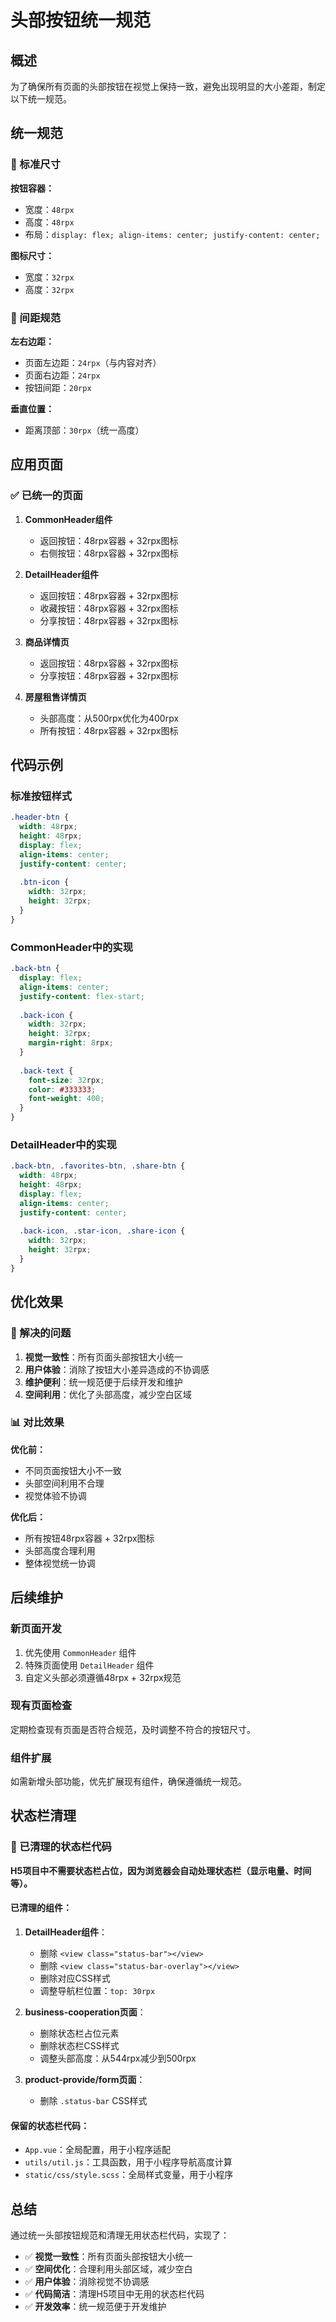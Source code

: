 # 头部按钮统一规范

## 概述

为了确保所有页面的头部按钮在视觉上保持一致，避免出现明显的大小差距，制定以下统一规范。

## 统一规范

### 🎯 标准尺寸

**按钮容器：**
- 宽度：`48rpx`
- 高度：`48rpx`
- 布局：`display: flex; align-items: center; justify-content: center;`

**图标尺寸：**
- 宽度：`32rpx`
- 高度：`32rpx`

### 📐 间距规范

**左右边距：**
- 页面左边距：`24rpx`（与内容对齐）
- 页面右边距：`24rpx`
- 按钮间距：`20rpx`

**垂直位置：**
- 距离顶部：`30rpx`（统一高度）

## 应用页面

### ✅ 已统一的页面

1. **CommonHeader组件**
   - 返回按钮：48rpx容器 + 32rpx图标
   - 右侧按钮：48rpx容器 + 32rpx图标

2. **DetailHeader组件**
   - 返回按钮：48rpx容器 + 32rpx图标
   - 收藏按钮：48rpx容器 + 32rpx图标
   - 分享按钮：48rpx容器 + 32rpx图标

3. **商品详情页**
   - 返回按钮：48rpx容器 + 32rpx图标
   - 分享按钮：48rpx容器 + 32rpx图标

4. **房屋租售详情页**
   - 头部高度：从500rpx优化为400rpx
   - 所有按钮：48rpx容器 + 32rpx图标

## 代码示例

### 标准按钮样式

```scss
.header-btn {
  width: 48rpx;
  height: 48rpx;
  display: flex;
  align-items: center;
  justify-content: center;
  
  .btn-icon {
    width: 32rpx;
    height: 32rpx;
  }
}
```

### CommonHeader中的实现

```scss
.back-btn {
  display: flex;
  align-items: center;
  justify-content: flex-start;
  
  .back-icon {
    width: 32rpx;
    height: 32rpx;
    margin-right: 8rpx;
  }
  
  .back-text {
    font-size: 32rpx;
    color: #333333;
    font-weight: 400;
  }
}
```

### DetailHeader中的实现

```scss
.back-btn, .favorites-btn, .share-btn {
  width: 48rpx;
  height: 48rpx;
  display: flex;
  align-items: center;
  justify-content: center;
  
  .back-icon, .star-icon, .share-icon {
    width: 32rpx;
    height: 32rpx;
  }
}
```

## 优化效果

### 🎯 解决的问题

1. **视觉一致性**：所有页面头部按钮大小统一
2. **用户体验**：消除了按钮大小差异造成的不协调感
3. **维护便利**：统一规范便于后续开发和维护
4. **空间利用**：优化了头部高度，减少空白区域

### 📊 对比效果

**优化前：**
- 不同页面按钮大小不一致
- 头部空间利用不合理
- 视觉体验不协调

**优化后：**
- 所有按钮48rpx容器 + 32rpx图标
- 头部高度合理利用
- 整体视觉统一协调

## 后续维护

### 新页面开发

1. 优先使用 `CommonHeader` 组件
2. 特殊页面使用 `DetailHeader` 组件
3. 自定义头部必须遵循48rpx + 32rpx规范

### 现有页面检查

定期检查现有页面是否符合规范，及时调整不符合的按钮尺寸。

### 组件扩展

如需新增头部功能，优先扩展现有组件，确保遵循统一规范。

## 状态栏清理

### 🚫 已清理的状态栏代码

**H5项目中不需要状态栏占位，因为浏览器会自动处理状态栏（显示电量、时间等）。**

#### 已清理的组件：
1. **DetailHeader组件**：
   - 删除 `<view class="status-bar"></view>`
   - 删除 `<view class="status-bar-overlay"></view>`
   - 删除对应CSS样式
   - 调整导航栏位置：`top: 30rpx`

2. **business-cooperation页面**：
   - 删除状态栏占位元素
   - 删除状态栏CSS样式
   - 调整头部高度：从544rpx减少到500rpx

3. **product-provide/form页面**：
   - 删除 `.status-bar` CSS样式

#### 保留的状态栏代码：
- `App.vue`：全局配置，用于小程序适配
- `utils/util.js`：工具函数，用于小程序导航高度计算
- `static/css/style.scss`：全局样式变量，用于小程序

## 总结

通过统一头部按钮规范和清理无用状态栏代码，实现了：
- ✅ **视觉一致性**：所有页面头部按钮大小统一
- ✅ **空间优化**：合理利用头部区域，减少空白
- ✅ **用户体验**：消除视觉不协调感
- ✅ **代码简洁**：清理H5项目中无用的状态栏代码
- ✅ **开发效率**：统一规范便于开发维护
